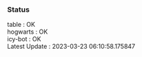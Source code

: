 ### Status


table : OK  
hogwarts : OK  
icy-bot : OK  
Latest Update : 2023-03-23 06:10:58.175847

